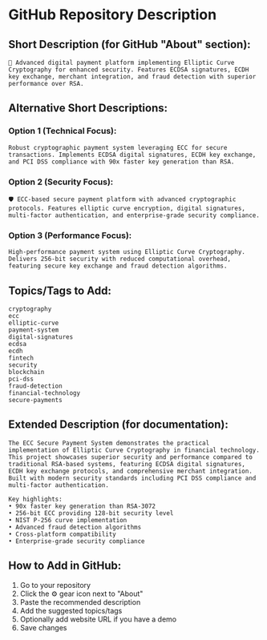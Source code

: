 # GitHub Repository Description

## Short Description (for GitHub "About" section):
```
🔐 Advanced digital payment platform implementing Elliptic Curve Cryptography for enhanced security. Features ECDSA signatures, ECDH key exchange, merchant integration, and fraud detection with superior performance over RSA.
```

## Alternative Short Descriptions:

### Option 1 (Technical Focus):
```
Robust cryptographic payment system leveraging ECC for secure transactions. Implements ECDSA digital signatures, ECDH key exchange, and PCI DSS compliance with 90x faster key generation than RSA.
```

### Option 2 (Security Focus):
```
🛡️ ECC-based secure payment platform with advanced cryptographic protocols. Features elliptic curve encryption, digital signatures, multi-factor authentication, and enterprise-grade security compliance.
```

### Option 3 (Performance Focus):
```
High-performance payment system using Elliptic Curve Cryptography. Delivers 256-bit security with reduced computational overhead, featuring secure key exchange and fraud detection algorithms.
```

## Topics/Tags to Add:
```
cryptography
ecc
elliptic-curve
payment-system
digital-signatures
ecdsa
ecdh
fintech
security
blockchain
pci-dss
fraud-detection
financial-technology
secure-payments
```

## Extended Description (for documentation):
```
The ECC Secure Payment System demonstrates the practical implementation of Elliptic Curve Cryptography in financial technology. This project showcases superior security and performance compared to traditional RSA-based systems, featuring ECDSA digital signatures, ECDH key exchange protocols, and comprehensive merchant integration. Built with modern security standards including PCI DSS compliance and multi-factor authentication.

Key highlights:
• 90x faster key generation than RSA-3072
• 256-bit ECC providing 128-bit security level
• NIST P-256 curve implementation
• Advanced fraud detection algorithms
• Cross-platform compatibility
• Enterprise-grade security compliance
```

## How to Add in GitHub:
1. Go to your repository
2. Click the ⚙️ gear icon next to "About"
3. Paste the recommended description
4. Add the suggested topics/tags
5. Optionally add website URL if you have a demo
6. Save changes
